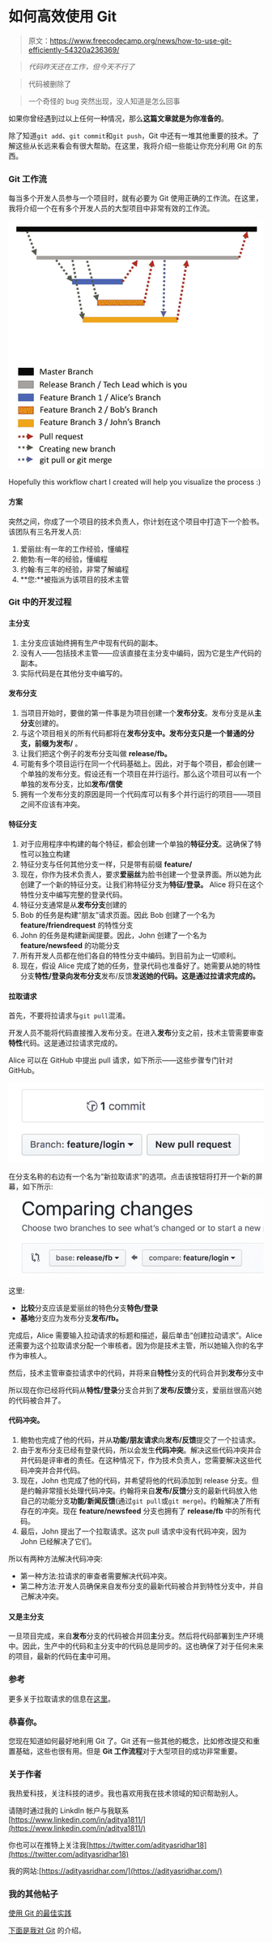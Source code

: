 # 如何高效使用 Git

> 原文：<https://www.freecodecamp.org/news/how-to-use-git-efficiently-54320a236369/>

> *代码昨天还在工作，但今天不行了*

> 代码被删除了

> 一个奇怪的 bug 突然出现，没人知道是怎么回事

如果你曾经遇到过以上任何一种情况，那么**这篇文章就是为你准备的**。

除了知道`git add`、`git commit`和`git push`，Git 中还有一堆其他重要的技术。了解这些从长远来看会有很大帮助。在这里，我将介绍一些能让你充分利用 Git 的东西。

### Git 工作流

每当多个开发人员参与一个项目时，就有必要为 Git 使用正确的工作流。在这里，我将介绍一个在有多个开发人员的大型项目中非常有效的工作流。

![LBct-BJctnUEC2R7MIznkdoVQ5Lh6BfhykHC](img/2e2686d8b0e0ecb3e11e0e9d28688761.png)

Hopefully this workflow chart I created will help you visualize the process :)

#### 方案

突然之间，你成了一个项目的技术负责人，你计划在这个项目中打造下一个脸书。该团队有三名开发人员:

1.  爱丽丝:有一年的工作经验，懂编程
2.  鲍勃:有一年的经验，懂编程
3.  约翰:有三年的经验，非常了解编程
4.  **您:**被指派为该项目的技术主管

### Git 中的开发过程

#### 主分支

1.  主分支应该始终拥有生产中现有代码的副本。
2.  没有人——包括技术主管——应该直接在主分支中编码，因为它是生产代码的副本。
3.  实际代码是在其他分支中编写的。

#### 发布分支

1.  当项目开始时，要做的第一件事是为项目创建一个**发布分支**。发布分支是从**主分支**创建的。
2.  与这个项目相关的所有代码都将在**发布分支中。**发布分支只是一个普通的分支，前缀为**发布/** 。
3.  让我们把这个例子的发布分支叫做 **release/fb。**
4.  可能有多个项目运行在同一个代码基础上。因此，对于每个项目，都会创建一个单独的发布分支。假设还有一个项目在并行运行。那么这个项目可以有一个单独的发布分支，比如**发布/信使**
5.  拥有一个发布分支的原因是同一个代码库可以有多个并行运行的项目——项目之间不应该有冲突。

#### 特征分支

1.  对于应用程序中构建的每个特征，都会创建一个单独的**特征分支**。这确保了特性可以独立构建
2.  特征分支与任何其他分支一样，只是带有前缀 **feature/**
3.  现在，你作为技术负责人，要求**爱丽丝**为脸书创建一个登录界面。所以她为此创建了一个新的特征分支。让我们称特征分支为**特征/登录。** Alice 将只在这个特性分支中编写完整的登录代码。
4.  特征分支通常是从**发布分支**创建的
5.  Bob 的任务是构建“朋友”请求页面。因此 Bob 创建了一个名为 **feature/friendrequest** 的特性分支
6.  John 的任务是构建新闻提要。因此，John 创建了一个名为 **feature/newsfeed** 的功能分支
7.  所有开发人员都在他们各自的特性分支中编码。到目前为止一切顺利。
8.  现在，假设 Alice 完成了她的任务，登录代码也准备好了。她需要从她的特性分支**特性/登录向发布分支**发布/反馈**发送她的代码。**这是通过**拉请求完成的。**

#### 拉取请求

首先，不要将拉请求与`git pull`混淆。

开发人员不能将代码直接推入发布分支。在进入**发布**分支之前，技术主管需要审查**特性**代码。这是通过拉请求完成的。

Alice 可以在 GitHub 中提出 pull 请求，如下所示——这些步骤专门针对 GitHub。

![hITedlsOLA34aFDhyVV1BEISNTkaIzgrtIbE](img/794979a467e8caf5361239751eda20ef.png)

在分支名称的右边有一个名为“新拉取请求”的选项。点击该按钮将打开一个新的屏幕，如下所示:

![qkFVwIlr3U1dIk5z86x9-Nko77ew6FGdic3I](img/5bbc186475ce175ddffe718c52de34c7.png)

这里:

*   **比较**分支应该是爱丽丝的特色分支**特色/登录**
*   **基地**分支应为发布分支**发布/fb。**

完成后，Alice 需要输入拉动请求的标题和描述，最后单击“创建拉动请求”。Alice 还需要为这个拉取请求分配一个审核者。因为你是技术主管，所以她输入你的名字作为审核人。

然后，技术主管审查拉请求中的代码，并将来自**特性**分支的代码合并到**发布**分支中

所以现在你已经将代码从**特性/登录**分支合并到了**发布/反馈**分支，爱丽丝很高兴她的代码被合并了。

#### 代码冲突。

1.  鲍勃也完成了他的代码，并从**功能/朋友请求**向**发布/反馈**提交了一个拉请求。
2.  由于发布分支已经有登录代码，所以会发生**代码冲突**。解决这些代码冲突并合并代码是评审者的责任。在这种情况下，作为技术负责人，您需要解决这些代码冲突并合并代码。
3.  现在，John 也完成了他的代码，并希望将他的代码添加到 release 分支。但是约翰非常擅长处理代码冲突。约翰将来自**发布/反馈**分支的最新代码放入他自己的功能分支**功能/新闻反馈**(通过`git pull`或`git merge`)。约翰解决了所有存在的冲突。现在 **feature/newsfeed** 分支也拥有了 **release/fb** 中的所有代码。
4.  最后，John 提出了一个拉取请求。这次 pull 请求中没有代码冲突，因为 John 已经解决了它们。

所以有两种方法解决代码冲突:

*   第一种方法:拉请求的审查者需要解决代码冲突。
*   第二种方法:开发人员确保来自发布分支的最新代码被合并到特性分支中，并自己解决冲突。

#### 又是主分支

一旦项目完成，来自**发布**分支的代码被合并回**主**分支。然后将代码部署到生产环境中。因此，生产中的代码和主分支中的代码总是同步的。这也确保了对于任何未来的项目，最新的代码在**主**中可用。

### 参考

更多关于拉取请求的信息在[这里](https://help.github.com/articles/creating-a-pull-request/)。

### 恭喜你。

您现在知道如何最好地利用 Git 了。Git 还有一些其他的概念，比如修改提交和重置基础，这些也很有用。但是 **Git 工作流程**对于大型项目的成功非常重要。

### 关于作者

我热爱科技，关注科技的进步。我也喜欢用我在技术领域的知识帮助别人。

请随时通过我的 LinkdIn 帐户与我联系[https://www.linkedin.com/in/aditya1811/](https://www.linkedin.com/in/aditya1811/)

你也可以在推特上关注我[https://twitter.com/adityasridhar18](https://twitter.com/adityasridhar18)

我的网站:[https://adityasridhar.com/](https://adityasridhar.com/)

### 我的其他帖子

[使用 Git 的最佳实践](https://adityasridhar.com/posts/how-you-can-go-wrong-with-git)

[下面是我对 Git](https://medium.freecodecamp.org/what-is-git-and-how-to-use-it-c341b049ae61) 的介绍。